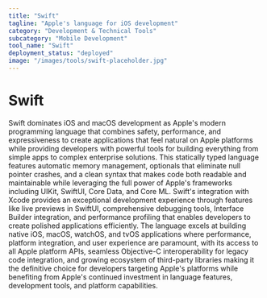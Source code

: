 ```yaml
---
title: "Swift"
tagline: "Apple's language for iOS development"
category: "Development & Technical Tools"
subcategory: "Mobile Development"
tool_name: "Swift"
deployment_status: "deployed"
image: "/images/tools/swift-placeholder.jpg"
---
```


# Swift

Swift dominates iOS and macOS development as Apple's modern programming language that combines safety, performance, and expressiveness to create applications that feel natural on Apple platforms while providing developers with powerful tools for building everything from simple apps to complex enterprise solutions. This statically typed language features automatic memory management, optionals that eliminate null pointer crashes, and a clean syntax that makes code both readable and maintainable while leveraging the full power of Apple's frameworks including UIKit, SwiftUI, Core Data, and Core ML. Swift's integration with Xcode provides an exceptional development experience through features like live previews in SwiftUI, comprehensive debugging tools, Interface Builder integration, and performance profiling that enables developers to create polished applications efficiently. The language excels at building native iOS, macOS, watchOS, and tvOS applications where performance, platform integration, and user experience are paramount, with its access to all Apple platform APIs, seamless Objective-C interoperability for legacy code integration, and growing ecosystem of third-party libraries making it the definitive choice for developers targeting Apple's platforms while benefiting from Apple's continued investment in language features, development tools, and platform capabilities.